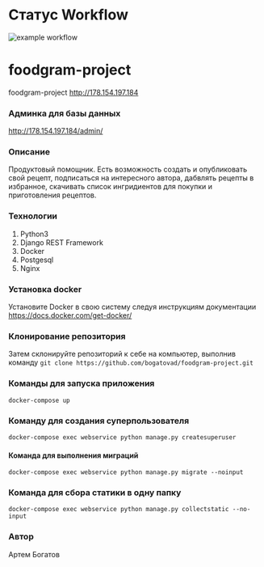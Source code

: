 # Статус Workflow
![example workflow](https://github.com/bogatovad/foodgram-project/actions/workflows/foodgram_workflow.yml/badge.svg)
# foodgram-project
foodgram-project
http://178.154.197.184
### Админка для базы данных
http://178.154.197.184/admin/
### Описание
Продуктовый помощник.
Есть возможность создать и опубликовать свой рецепт,
подписаться на интересного автора, дабвлять рецепты в избранное,
скачивать список ингридиентов для покупки и приготовления рецептов.
### Технологии
1. Python3
2. Django REST Framework
3. Docker
4. Postgesql
5. Nginx
### Установка docker
Установите Docker в свою систему следуя инструкциям документации
https://docs.docker.com/get-docker/
### Клонирование репозитория
Затем склонируйте репозиторий к себе на компьютер, выполнив команду
```git clone https://github.com/bogatovad/foodgram-project.git```
### Команды для запуска приложения
```docker-compose up```
### Команду для создания суперпользователя
```docker-compose exec webservice python manage.py createsuperuser```
#### Команда для выполнения миграций
```docker-compose exec webservice python manage.py migrate --noinput```
### Команда для сбора статики в одну папку
```docker-compose exec webservice python manage.py collectstatic --no-input```
### Автор
Артем Богатов
